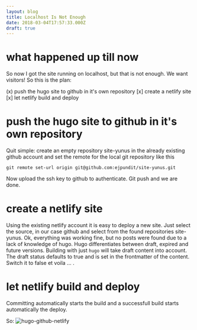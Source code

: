 ```yaml
---
layout: blog
title: Localhost Is Not Enough
date: 2018-03-04T17:57:33.000Z
draft: true
---
```

# what happened up till now

So now I got the site running on localhost, but that is not enough.
We want visitors!
So this is the plan:


 (x) push the hugo site to github in it's own repository
 [x] create a netlify site
 [x] let netlify build and deploy

# push the hugo site to github in it's own repository

Quit simple: create an empty repository site-yunus in the already existing github account and set the remote for the local git repository like this

`git remote set-url origin git@github.com:ejpundit/site-yunus.git`

Now upload the ssh key to github to authenticate.
Git push and we are done.

# create a netlify site

Using the existing netlify account it is easy to deploy a new site.
Just select the source, in our case github and select from the found repositories site-yunus.
Ok, everything was working fine, but no posts were found due to a lack of knowledge of hugo.
Hugo differentiates between draft, expired and future versions. Building with just `hugo` will take draft content into account.
The draft status defaults to true and is set in the frontmatter of the content. Switch it to false et voila ... .

# let netlify build and deploy

Committing automatically starts the build and a successfull build starts automatically the deploy.

So: ![hugo-github-netlify](https://colinwilson.uk/img/hugo-github-netlify.png)
